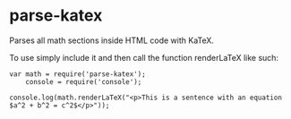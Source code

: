 # parse-katex
Parses all math sections inside HTML code with KaTeX.

To use simply include it and then call the function renderLaTeX like such:

    var math = require('parse-katex');
        console = require('console');
        
    console.log(math.renderLaTeX("<p>This is a sentence with an equation $a^2 + b^2 = c^2$</p>"));
    
